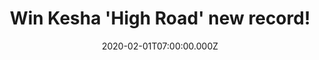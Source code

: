 ---
campaign-uuid: "c-3568fc83-55c7-4e57-9d7c-b60beed745ae"
type: "Competition"
category: "Music"
date: "2020-02-01T07:00:00.000Z"
end-date: "2020-04-01T23:59:00.000Z"
disable-form: false
is_promoted: true
has_entry_page: true
title: "Win Kesha 'High Road' new record!"
competition-description: "<p>Following the monumental success of Kesha's Grammy-nominated\
  \ album 'Rainbow', the release of 'High Road' finds an artist on a joyful musical\
  \ journey of self-discovery. We have great news for you. We are giving away a copy\
  \ of Kesha's brand new album to one lucky NME AAA member to win.</p>\n<p>Are you\
  \ her biggest fan? Click below and it could be yours!</p>\n"
hero-header: "Win Kesha 'High Road' new record!"
terms-confirmation: "N/A"
banner-img: "https://assets.expresslyapp.com/asset-b1bf6936-7b67-4b74-8393-9f2a523f8e85.jpg"
logo-left-href: "aaa.nme.com"
logo-left-image: "https://assets.expresslyapp.com/asset-48d1f902-d0bb-416a-907f-4b5b2a333004.jpg"
logo-left-title: "NME AAA"
bg-image-hero: "https://assets.expresslyapp.com/asset-b54d6cf2-ad80-431b-bbbf-de626e83abe8.jpg"
bg-image-first: "https://assets.expresslyapp.com/asset-241297b1-3f1a-454e-9f11-f52039eee0be.jpg"
section1-content: "<p>For the album Kesha enlisted an eclectic roster of collaborators,\
  \ songwriters and producers, including John Hill, Dan Reynolds, Stuart Crichton\
  \ & many more.</p>\n<p>The emotional and stylistic range found on the album is a\
  \ blend of heavenly highs and emotional depths. Kesha's swagger is front and centre,\
  \ paired with brilliant kiss-off one-liners, dancefloor grooves, and reminders to\
  \ pay the haters no mind. Frisky, rap-based tracks show-off her skills as a lyrical\
  \ spitfire, while elsewhere on the album a folkier side emerges. With a dream-pop\
  \ ode to a best friendship, a reflective ballad about growing up without a father,\
  \ and plenty of lust and laughter, 'High Road' traverses the emotional spectrum.</p>\n"
entry-title: "Win Kesha 'High Road' new record!"
entry-content: "<p>Enter the draw to win Kesha 'High Road' new record by completing\
  \ the form below before 23:59 on the 1st of April 2020.</p>\n"
has-winner: false
prize-description: "Kesha 'High Road' new record!"
special-conditions: "Multiple entries are allowed up to one every day."
country-restrictions:
- "GB"
---